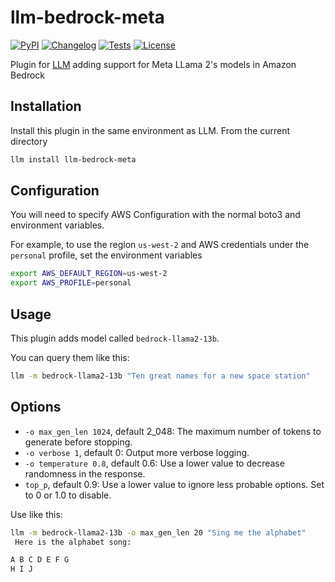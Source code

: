 # llm-bedrock-meta

[![PyPI](https://img.shields.io/pypi/v/llm-llama-cpp.svg)](https://pypi.org/project/llm-llama-cpp/)
[![Changelog](https://img.shields.io/github/v/release/simonw/llm-llama-cpp?include_prereleases&label=changelog)](https://github.com/simonw/llm-llama-cpp/releases)
[![Tests](https://github.com/flabat/llm-bedrock-meta/workflows/Test/badge.svg)](https://github.com/flabat/llm-bedrock-meta/actions?query=workflow%3ATest)
[![License](https://img.shields.io/badge/license-Apache%202.0-blue.svg)](https://github.com/flabat/llm-bedrock-meta/blob/main/LICENSE)

Plugin for [LLM](https://llm.datasette.io/) adding support for Meta LLama 2's  models in Amazon Bedrock

## Installation

Install this plugin in the same environment as LLM. From the current directory
```bash
llm install llm-bedrock-meta
```
## Configuration

You will need to specify AWS Configuration with the normal boto3 and environment variables.

For example, to use the region `us-west-2` and AWS credentials under the `personal` profile, set the environment variables

```bash
export AWS_DEFAULT_REGION=us-west-2
export AWS_PROFILE=personal
```

## Usage

This plugin adds model called `bedrock-llama2-13b`.

You can query them like this:

```bash
llm -m bedrock-llama2-13b "Ten great names for a new space station"
```

## Options

- `-o max_gen_len 1024`, default 2_048: The maximum number of tokens to generate before stopping.
- `-o verbose 1`, default 0: Output more verbose logging.
- `-o temperature 0.8`, default 0.6: Use a lower value to decrease randomness in the response.
- `top_p`, default 0.9: Use a lower value to ignore less probable options. Set to 0 or 1.0 to disable.

Use like this:
```bash
llm -m bedrock-llama2-13b -o max_gen_len 20 "Sing me the alphabet"
 Here is the alphabet song:

A B C D E F G
H I J
```

